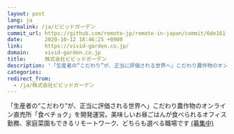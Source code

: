 ```yaml
---
layout: post
lang: ja
permalink: /ja/ビビッドガーデン
commit_url: https://github.com/remote-jp/remote-in-japan/commit/6de161fccc93898795fef7e6ad70fd2be9f801a8
date:       2020-10-12 18:46:25 +0900
link:       https://vivid-garden.co.jp/
domain:     vivid-garden.co.jp
title:      株式会社ビビッドガーデン
description: '「生産者の“こだわり”が、正当に評価される世界へ」こだわり農作物のオンライン直売所「食べチョク」を開発運営。美味しいお昼ごはんが食べられるオフィス勤務、家庭菜園もできるリモートワーク、どちらも選べる職場です (募集中)'
categories: 
redirect_from:
  - /ja/株式会社ビビッドガーデン
---
```


<p>「生産者の“こだわり”が、正当に評価される世界へ」こだわり農作物のオンライン直売所「食べチョク」を開発運営。美味しいお昼ごはんが食べられるオフィス勤務、家庭菜園もできるリモートワーク、どちらも選べる職場です <a href="https://www.wantedly.com/companies/vivid-garden">(募集中)</a></p>
